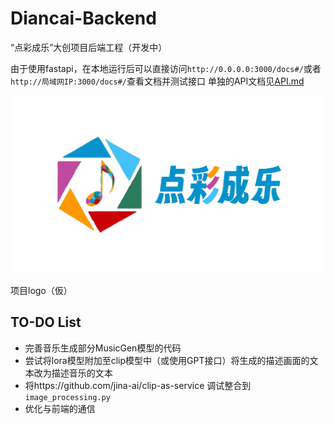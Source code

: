 # Diancai-Backend
“点彩成乐”大创项目后端工程（开发中）

由于使用fastapi，在本地运行后可以直接访问`http://0.0.0.0:3000/docs#/`或者 `http://局域网IP:3000/docs#/`查看文档并测试接口
单独的API文档见[API.md](API.md)

![](logo.png)

项目logo（仮）

## TO-DO List
- 完善音乐生成部分MusicGen模型的代码
- 尝试将lora模型附加至clip模型中（或使用GPT接口）将生成的描述画面的文本改为描述音乐的文本
- 将https://github.com/jina-ai/clip-as-service 调试整合到`image_processing.py`
- 优化与前端的通信
